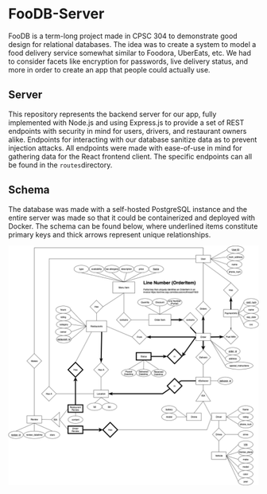 # FooDB-Server

FooDB is a term-long project made in CPSC 304 to demonstrate good design for relational databases. The idea was to create a system to model a food delivery service somewhat similar to Foodora, UberEats, etc. We had to consider facets like encryption for passwords, live delivery status, and more in order to create an app that people could actually use.



## Server

This repository represents the backend server for our app, fully implemented with Node.js and using Express.js to provide a set of REST endpoints with security in mind for users, drivers, and restaurant owners alike. Endpoints for interacting with our database sanitize data as to prevent injection attacks. All endpoints were made  with ease-of-use in mind for gathering data for the React frontend client. The specific endpoints can all be found in the `routes`directory.



## Schema

The database was made with a self-hosted PostgreSQL instance and the entire server was made so that it could be containerized and deployed with Docker. The schema can be found below, where underlined items constitute primary keys and thick arrows represent unique relationships.

![er-diagram](/assets/er-diagram.png)
